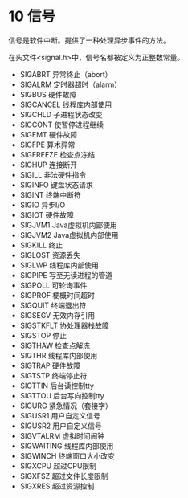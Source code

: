 # 10 信号
信号是软件中断。提供了一种处理异步事件的方法。

在头文件<signal.h>中，信号名都被定义为正整数常量。

- SIGABRT  异常终止（abort）
- SIGALRM  定时器超时（alarm）
- SIGBUS   硬件故障
- SIGCANCEL  线程库内部使用
- SIGCHLD    子进程状态改变
- SIGCONT    使暂停进程继续
- SIGEMT     硬件故障
- SIGFPE     算术异常
- SIGFREEZE  检查点冻结
- SIGHUP     连接断开
- SIGILL     非法硬件指令
- SIGINFO    键盘状态请求
- SIGINT     终端中断符
- SIGIO      异步I/O
- SIGIOT     硬件故障
- SIGJVM1    Java虚拟机内部使用
- SIGJVM2    Java虚拟机内部使用
- SIGKILL    终止
- SIGLOST    资源丢失
- SIGLWP     线程库内部使用
- SIGPIPE    写至无读进程的管道
- SIGPOLL    可轮询事件
- SIGPROF    梗概时间超时
- SIGQUIT    终端退出符
- SIGSEGV    无效内存引用
- SIGSTKFLT  协处理器栈故障
- SIGSTOP    停止
- SIGTHAW    检查点解冻
- SIGTHR     线程库内部使用
- SIGTRAP    硬件故障
- SIGTSTP    终端停止符
- SIGTTIN    后台读控制tty
- SIGTTOU    后台写向控制tty
- SIGURG     紧急情况（套接字）
- SIGUSR1    用户自定义信号
- SIGUSR2    用户自定义信号
- SIGVTALRM  虚拟时间闹钟
- SIGWAITING 线程库内部使用
- SIGWINCH   终端窗口大小改变
- SIGXCPU    超过CPU限制
- SIGXFSZ    超过文件长度限制
- SIGXRES    超过资源控制 